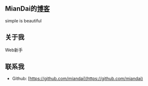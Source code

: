 ## MianDai的[博客](http://miandai.github.io/)

simple is beautiful

## 关于我

Web新手

## 联系我

* Github: [https://github.com/miandai](https://github.com/miandai)

